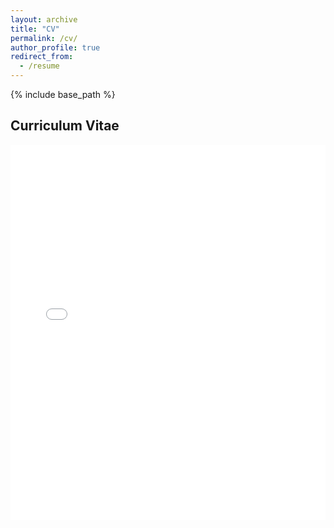 ```yaml
---
layout: archive
title: "CV"
permalink: /cv/
author_profile: true
redirect_from:
  - /resume
---
```


{% include base_path %}
## Curriculum Vitae



<embed src="{{ site.baseurl }}/files/CV_MaxElliott_250707.pdf" type="application/pdf" width="100%" height="600px" />
